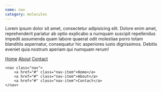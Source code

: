 ```yaml
---
name: nav
category: molecules
---
```


Lorem ipsum dolor sit amet, consectetur adipisicing elit. Dolore enim amet, reprehenderit pariatur ab optio explicabo a numquam suscipit repellendus impedit assumenda quam labore quaerat odit molestiae porro totam blanditiis aspernatur, consequatur hic asperiores iusto dignissimos. Debitis eveniet quia nostrum aperiam qui numquam rerum!

<div class="sg-example">
    <nav class="nav">
        <a href="#" class="nav-item">Home</a>
        <a href="#" class="nav-item">About</a>
        <a href="#" class="nav-item">Contact</a>
    </nav>
</div>

```markup
<nav class="nav">
    <a href="#" class="nav-item">Home</a>
    <a href="#" class="nav-item">About</a>
    <a href="#" class="nav-item">Contact</a>
</nav>
```